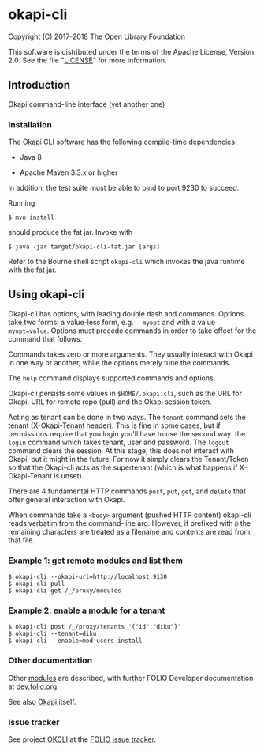 # okapi-cli

Copyright (C) 2017-2018 The Open Library Foundation

This software is distributed under the terms of the Apache License,
Version 2.0. See the file "[LICENSE](LICENSE)" for more information.

## Introduction

Okapi command-line interface (yet another one)

### Installation

The Okapi CLI software has the following compile-time dependencies:

* Java 8

* Apache Maven 3.3.x or higher

In addition, the test suite must be able to bind to port 9230 to succeed.

Running

    $ mvn install

should produce the fat jar. Invoke with

    $ java -jar target/okapi-cli-fat.jar [args]

Refer to the Bourne shell script `okapi-cli` which invokes the java
runtime with the fat jar.

## Using okapi-cli

Okapi-cli has options, with leading double dash and commands. Options
take two forms: a value-less form, e.g. `--myopt` and with a value
`--myopt=value`. Options must precede commands in order to take effect for
the command that follows.

Commands takes zero or more arguments. They usually interact with
Okapi in one way or another, while the options merely tune the
commands.

The `help` command displays supported commands and options.

Okapi-cli persists some values in `$HOME/.okapi.cli`, such as
the URL for Okapi, URL for remote repo (pull) and the Okapi session
token.

Acting as tenant can be done in two ways. The `tenant` command sets
the tenant (X-Okapi-Tenant header). This is fine in some cases, but
if permissions require that you login you'll have to use the second
way: the `login` command which takes tenant, user and password.
The `logout` command clears the session. At this stage, this does not
interact with Okapi, but it might in the future. For now it simply clears
the Tenant/Token so that the Okapi-cli acts as the supertenant (which is
what happens if X-Okapi-Tenant is unset).

There are 4 fundamental HTTP commands `post`, `put`, `get`, and `delete`
that offer general interaction with Okapi.

When commands take a `<body>` argument (pushed HTTP content) okapi-cli reads
verbatim from the command-line arg. However, if prefixed with `@` the remaining
characters are treated as a filename and contents are read from that file.

### Example 1: get remote modules and list them

    $ okapi-cli --okapi-url=http://localhost:9130
    $ okapi-cli pull
    $ okapi-cli get /_/proxy/modules


### Example 2: enable a module for a tenant

    $ okapi-cli post /_/proxy/tenants '{"id":"diku"}'
    $ okapi-cli --tenant=diku
    $ okapi-cli --enable=mod-users install

### Other documentation

Other [modules](https://dev.folio.org/source-code/#server-side) are described,
with further FOLIO Developer documentation at [dev.folio.org](https://dev.folio.org/)

See also [Okapi](https://github.com/folio-org/okapi) itself.

### Issue tracker

See project [OKCLI](https://issues.folio.org/browse/OKCLI)
at the [FOLIO issue tracker](https://dev.folio.org/guidelines/issue-tracker).

